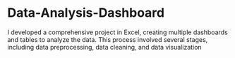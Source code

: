 # Data-Analysis-Dashboard
I developed a comprehensive project in Excel, creating multiple dashboards and tables to analyze the data. This process involved several stages, including data preprocessing, data cleaning, and data visualization
